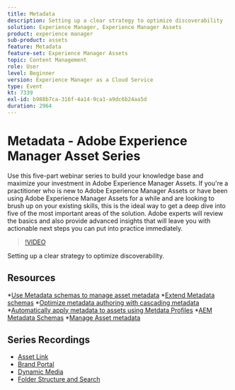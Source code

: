 ```yaml
---
title: Metadata
description: Setting up a clear strategy to optimize discoverability
solution: Experience Manager, Experience Manager Assets
product: experience manager
sub-product: assets
feature: Metadata
feature-set: Experience Manager Assets
topic: Content Management
role: User
level: Beginner
version: Experience Manager as a Cloud Service
type: Event
kt: 7339
exl-id: b988b7ca-316f-4a14-9ca1-a9dc6b24aa5d
duration: 2964
---
```

# Metadata - Adobe Experience Manager Asset Series

Use this five-part webinar series to build your knowledge base and maximize your investment in Adobe Experience Manager Assets. If you're a practitioner who is new to Adobe Experience Manager Assets or have been using Adobe Experience Manager Assets for a while and are looking to brush up on your existing skills, this is the ideal way to get a deep dive into five of the most important areas of the solution. Adobe experts will review the basics and also provide advanced insights that will leave you with actionable next steps you can put into practice immediately.

>[!VIDEO](https://video.tv.adobe.com/v/332134/?quality=12&learn=on&hidetitle=true)

Setting up a clear strategy to optimize discoverability.

## Resources

*[Use Metadata schemas to manage asset metadata](https://experienceleague.adobe.com/docs/experience-manager-learn/assets/authoring/metadata.html)
*[Extend Metadata schemas](https://experienceleague.adobe.com/docs/experience-manager-learn/assets/configuring/metadata-schemas.html)
*[Optimize metadata authoring with cascading metadata](https://experienceleague.adobe.com/docs/experience-manager-learn/assets/metadata/cascade-metadata-feature-video-use.html)
*[Automatically apply metadata to assets using Metdata Profiles](https://experienceleague.adobe.com/docs/experience-manager-learn/assets/configuring/metadata-profiles.html)
*[AEM Metadata Schemas](https://experienceleague.adobe.com/docs/experience-manager-65/assets/administer/metadata-schemas.html?lang=en#administer)
*[Manage Asset metadata](https://experienceleague.adobe.com/docs/experience-manager-65/assets/using/metadata.html?lang=en#RegisteringacustomnamespacewithinAEM)

## Series Recordings

* [Asset Link](asset-link.md)
* [Brand Portal](brand-portal.md)
* [Dynamic Media](dynamic-media.md)
* [Folder Structure and Search](folder-structure-search.md)
